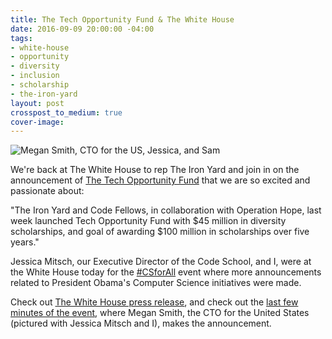 ```yaml
---
title: The Tech Opportunity Fund & The White House
date: 2016-09-09 20:00:00 -04:00
tags:
- white-house
- opportunity
- diversity
- inclusion
- scholarship
- the-iron-yard
layout: post
crosspost_to_medium: true
cover-image: 
---
```


![Megan Smith, CTO for the US, Jessica, and Sam](http://blog.theironyard.com/wp-content/uploads/2016/09/Pasted-image-at-2016_09_14-03_34-PM-1024x768.png)

We're back at The White House to rep The Iron Yard and join in on the announcement of [The Tech Opportunity Fund](http://techopportunityfund.org) that we are so excited and passionate about:

"The Iron Yard and Code Fellows, in collaboration with Operation Hope, last week launched Tech Opportunity Fund with $45 million in diversity scholarships, and goal of awarding $100 million in scholarships over five years."

Jessica Mitsch, our Executive Director of the Code School, and I, were at the White House today for the [#CSforAll](http://twitter.com/search?q=csforall&src=typd) event where more announcements related to President Obama's Computer Science initiatives were made.

Check out [The White House press release](http://www.whitehouse.gov/the-press-office/2016/09/14/fact-sheet-new-progress-and-momentum-support-president-obamas-computer), and check out the [last few minutes of the event](https://www.youtube.com/watch?v=M9xy8muYC5Q&feature=youtu.be&t=2h54m51s), where Megan Smith, the CTO for the United States (pictured with Jessica Mitsch and I), makes the announcement.


